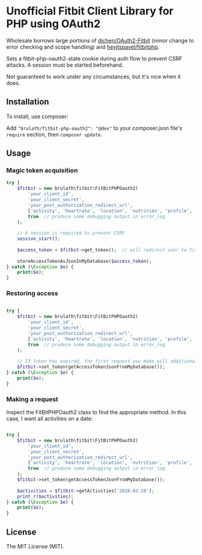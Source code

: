 # Unofficial Fitbit Client Library for PHP using OAuth2

Wholesale borrows large portions of [djchen/OAuth2-Fitbit](https://github.com/djchen/oauth2-fitbit) (minor change to
 error checking and scope handling) and [heyitspavel/fitbitphp](https://github.com/djchen/oauth2-fitbit).

Sets a fitbit-php-oauth2-state cookie during auth flow to prevent CSRF attacks. A session must be started beforehand.

Not guaranteed to work under any circumstances, but it's nice when it does.

## Installation

To install, use composer:

Add ```"brulath/fitbit-php-oauth2": "@dev"``` to your composer.json file's ```require``` section, then ```composer update```.

## Usage

### Magic token acquisition

```php
try {
    $fitbit = new brulath\fitbit\FitBitPHPOauth2(
        'your_client_id',
        'your_client_secret',
        'your_post_authorization_redirect_url',
        ['activity', 'heartrate', 'location', 'nutrition', 'profile', 'settings', 'sleep', 'social', 'weight'], // desired scopes
        true  // produce some debugging output in error_log
    );
    
    // A session is required to prevent CSRF
    session_start();
    
    $access_token = $fitbit->get_token();  // will redirect user to fitbit. the cookie it sets must survive.
    
    storeAccessTokenAsJsonInMyDatabase($access_token);
} catch (\Exception $e) {
    print($e);
}
```

### Restoring access
```php

try {
    $fitbit = new brulath\fitbit\FitBitPHPOauth2(
        'your_client_id',
        'your_client_secret',
        'your_post_authorization_redirect_url',
        ['activity', 'heartrate', 'location', 'nutrition', 'profile', 'settings', 'sleep', 'social', 'weight'], // desired scopes
        true  // produce some debugging output in error_log
    );
    
    // If token has expired, the first request you make will additionally make a refresh request
    $fitbit->set_token(getAccessTokenJsonFromMyDatabase());
} catch (\Exception $e) {
    print($e);
}
```

### Making a request

Inspect the FitBitPHPOauth2 class to find the appropriate method. In this case, I want all activities on a date:
```php

try {
    $fitbit = new brulath\fitbit\FitBitPHPOauth2(
        'your_client_id',
        'your_client_secret',
        'your_post_authorization_redirect_url',
        ['activity', 'heartrate', 'location', 'nutrition', 'profile', 'settings', 'sleep', 'social', 'weight'], // desired scopes
        true  // produce some debugging output in error_log
    );
    $fitbit->set_token(getAccessTokenJsonFromMyDatabase());
    
    $activities = $fitbit->getActivities('2016-02-20');
    print_r($activities);
} catch (\Exception $e) {
    print($e);
}
```

## License

The MIT License (MIT).
